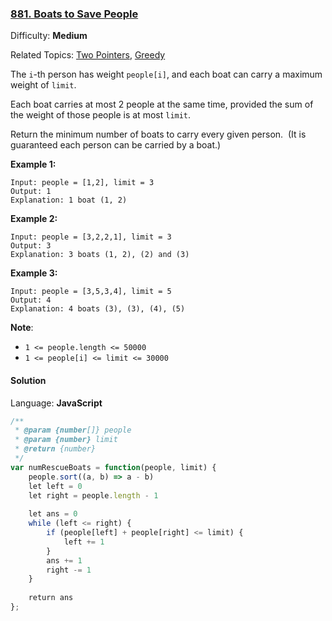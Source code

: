 ### [881\. Boats to Save People](https://leetcode.com/problems/boats-to-save-people/)

Difficulty: **Medium**  

Related Topics: [Two Pointers](https://leetcode.com/tag/two-pointers/), [Greedy](https://leetcode.com/tag/greedy/)


The `i`-th person has weight `people[i]`, and each boat can carry a maximum weight of `limit`.

Each boat carries at most 2 people at the same time, provided the sum of the weight of those people is at most `limit`.

Return the minimum number of boats to carry every given person.  (It is guaranteed each person can be carried by a boat.)


**Example 1:**

```
Input: people = [1,2], limit = 3
Output: 1
Explanation: 1 boat (1, 2)
```


**Example 2:**

```
Input: people = [3,2,2,1], limit = 3
Output: 3
Explanation: 3 boats (1, 2), (2) and (3)
```


**Example 3:**

```
Input: people = [3,5,3,4], limit = 5
Output: 4
Explanation: 4 boats (3), (3), (4), (5)
```

**Note**:

*   `1 <= people.length <= 50000`
*   `1 <= people[i] <= limit <= 30000`


#### Solution

Language: **JavaScript**

```javascript
/**
 * @param {number[]} people
 * @param {number} limit
 * @return {number}
 */
var numRescueBoats = function(people, limit) {
    people.sort((a, b) => a - b)
    let left = 0
    let right = people.length - 1
    
    let ans = 0
    while (left <= right) {
        if (people[left] + people[right] <= limit) {
            left += 1   
        }
        ans += 1
        right -= 1
    }
    
    return ans
};
```